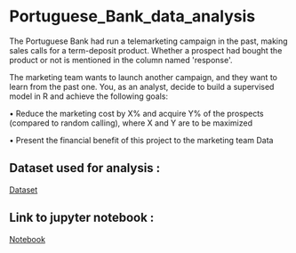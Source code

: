 # Portuguese_Bank_data_analysis

The Portuguese Bank had run a telemarketing campaign in the past, making sales calls for a term-deposit product. Whether a prospect had bought the product or not is mentioned in the column named 'response'.

The marketing team wants to launch another campaign, and they want to learn from the past one. You, as an analyst, decide to build a supervised model in R and achieve the following goals:

• Reduce the marketing cost by X% and acquire Y% of the prospects (compared to random calling), where X and Y are to be maximized

• Present the financial benefit of this project to the marketing team Data

## Dataset used for analysis :

[Dataset](https://archive.ics.uci.edu/ml/datasets/Bank+Marketing)

## Link to jupyter notebook :

[Notebook](https://github.com/ayush246/Portuguese_Bank_data_analysis/blob/master/Portuguese_Bank.ipynb)
